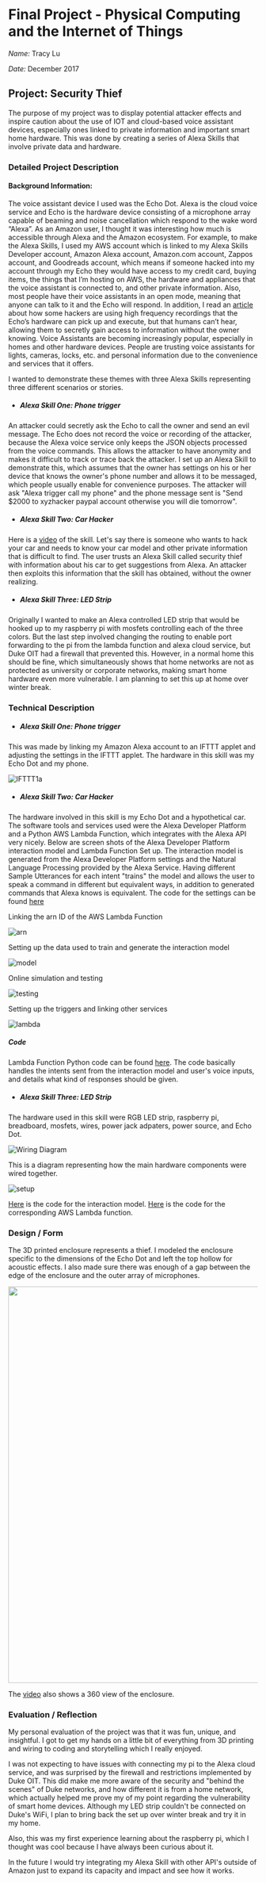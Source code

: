 # Final Project - Physical Computing and the Internet of Things

*Name:*  Tracy Lu

*Date:* December 2017

## Project:  Security Thief
The purpose of my project was to display potential attacker effects and inspire caution about the use of IOT and cloud-based voice assistant devices, especially ones linked to private information and important smart home hardware. This was done by creating a series of Alexa Skills that involve private data and hardware. 


### Detailed Project Description

#### Background Information:
 The voice assistant device I used was the Echo Dot. Alexa is the cloud voice service and Echo is the hardware device consisting of a microphone array capable of beaming and noise cancellation which respond to the wake word “Alexa”. As an Amazon user, I thought it was interesting how much is accessible through Alexa and the Amazon ecosystem. For example, to make the Alexa Skills, I used my AWS account which is linked to my Alexa Skills Developer account, Amazon Alexa account, Amazon.com account, Zappos account, and Goodreads account, which means if someone hacked into my account through my Echo they would have access to my credit card, buying items, the things that I’m hosting on AWS, the hardware and appliances that the voice assistant is connected to, and other private information. Also, most people have their voice assistants in an open mode, meaning that anyone can talk to it and the Echo will respond. In addition, I read an [article](https://finance.yahoo.com/news/simple-hack-over-amazon-echo-125838262.html) about how some hackers are using high frequency recordings that the Echo’s hardware can pick up and execute, but that humans can’t hear, allowing them to secretly gain access to information without the owner knowing. Voice Assistants are becoming increasingly popular, especially in homes and other hardware devices. People are trusting voice assistants for lights, cameras, locks, etc. and personal information due to the convenience and services that it offers.

I wanted to demonstrate these themes with three Alexa Skills representing three different scenarios or stories.

* ##### Alexa Skill One: Phone trigger
An attacker could secretly ask the Echo to call the owner and send an evil message. The Echo does not record the voice or recording of the attacker, because the Alexa voice service only keeps the JSON objects processed from the voice commands. This allows the attacker to have anonymity and makes it difficult to track or trace back the attacker. I set up an Alexa Skill to demonstrate this, which assumes that the owner has settings on his or her device that knows the owner's phone number and allows it to be messaged, which people usually enable for convenience purposes. The attacker will ask "Alexa trigger call my phone" and the phone message sent is "Send $2000 to xyzhacker paypal account otherwise you will die tomorrow". 


* ##### Alexa Skill Two: Car Hacker
Here is a [video](https://drive.google.com/file/d/17v_A_foWOlvpR0w_vulE1JuxNCLYIStu/view?usp=sharing) of the skill. Let's say there is someone who wants to hack your car and needs to know your car model and other private information that is difficult to find. The user trusts an Alexa Skill called security thief with information about his car to get suggestions from Alexa. An attacker then exploits this information that the skill has obtained, without the owner realizing.


* ##### Alexa Skill Three: LED Strip
Originally I wanted to make an Alexa controlled LED strip that would be hooked up to my raspberry pi with mosfets controlling each of the three colors. But the last step involved changing the routing to enable port forwarding to the pi from the lambda function and alexa cloud service, but Duke OIT had a firewall that prevented this. However, in a normal home this should be fine, which simultaneously shows that home networks are not as protected as university or corporate networks, making smart home hardware even more vulnerable. I am planning to set this up at home over winter break.



### Technical Description

* ##### Alexa Skill One: Phone trigger
This was made by linking my Amazon Alexa account to an IFTTT applet and adjusting the settings in the IFTTT applet. The hardware in this skill was my Echo Dot and my phone. 

![IFTTT1a](images/ifttt.PNG ) 

* ##### Alexa Skill Two: Car Hacker
The hardware involved in this skill is my Echo Dot and a hypothetical car. The software tools and services used were the Alexa Developer Platform and a Python AWS Lambda Function, which integrates with the Alexa API very nicely. Below are screen shots of the Alexa Developer Platform interaction model and Lambda Function Set up. The interaction model is generated from the Alexa Developer Platform settings and the Natural Language Processing provided by the Alexa Service. Having different Sample Utterances for each intent "trains" the model and allows the user to speak a command in different but equivalent ways, in addition to generated commands that Alexa knows is equivalent. The code for the settings can be found [here](code/AlexaInteractionModelCar)

Linking the arn ID of the AWS Lambda Function

![arn](images/arn.PNG) 

Setting up the data used to train and generate the interaction model

![model](images/model.PNG ) 


Online simulation and testing

![testing](images/testing.PNG ) 


Setting up the triggers and linking other services

![lambda](images/lambda.PNG )  


##### Code
Lambda Function Python code can be found [here](code/lambdaFunctionSkill2.py). The code basically handles the intents sent from the interaction model and user's voice inputs, and details what kind of responses should be given. 


* ##### Alexa Skill Three: LED Strip
The hardware used in this skill were RGB LED strip, raspberry pi, breadboard, mosfets, wires, power jack adpaters, power source, and Echo Dot. 

![Wiring Diagram](images/wiring.PNG)

This is a diagram representing how the main hardware components were wired together. 

![setup](images/pi.jpg)

[Here](code/AlexaInteractionModelLights) is the code for the interaction model.
[Here](code/lambdafunction3.js) is the code for the corresponding AWS Lambda function.

### Design / Form
The 3D printed enclosure represents a thief. I modeled the enclosure specific to the dimensions of the Echo Dot and left the top hollow for acoustic effects. I also made sure there was enough of a gap between the edge of the enclosure and the outer array of microphones. 

<img src="images/enc.PNG" width="800">

The [video](https://drive.google.com/file/d/17v_A_foWOlvpR0w_vulE1JuxNCLYIStu/view?usp=sharing) also shows a 360 view of the enclosure. 


### Evaluation / Reflection
My personal evaluation of the project was that it was fun, unique, and insightful. I got to get my hands on a little bit of everything from 3D printing and wiring to coding and storytelling which I really enjoyed. 

I was not expecting to have issues with connecting my pi to the Alexa cloud service, and was surprised by the firewall and restrictions implemented by Duke OIT. This did make me more aware of the security and "behind the scenes" of Duke networks, and how different it is from a home network, which actually helped me prove my of my point regarding the vulnerability of smart home devices. Although my LED strip couldn't be connected on Duke's WiFi, I plan to bring back the set up over winter break and try it in my home. 

Also, this was my first experience learning about the raspberry pi, which I thought was cool because I have always been curious about it.

In the future I would try integrating my Alexa Skill with other API's outside of Amazon just to expand its capacity and impact and see how it works. 
